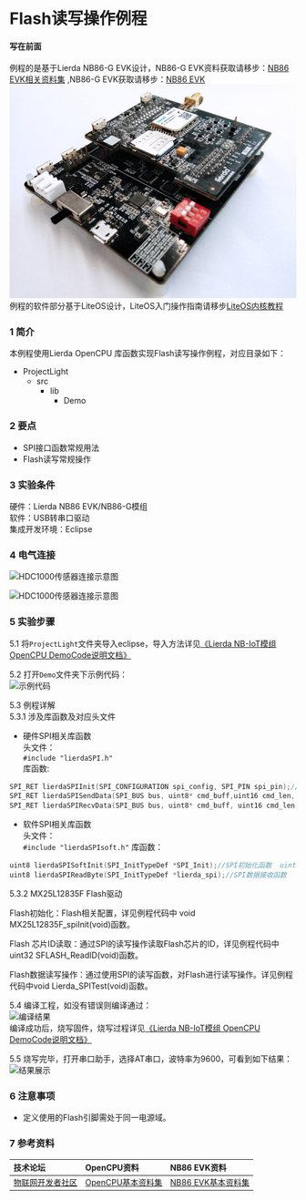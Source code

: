 # Flash读写操作例程
#### 写在前面 
例程的是基于Lierda NB86-G EVK设计，NB86-G EVK资料获取请移步：[NB86 EVK相关资料集](http://bbs.lierda.com/forum.php?mod=viewthread&tid=86&page=1&extra=&_dsign=91f69885)  ,NB86-G EVK获取请移步：[NB86 EVK](https://item.taobao.com/item.htm?spm=a1z10.5-c.w4002-21080581561.13.565878241Htgvt&id=578262725191)              
 ![NB86EVK](../../Picture/NB86EVK黑色.png)  
例程的软件部分基于LiteOS设计，LiteOS入门操作指南请移步[LiteOS内核教程](https://liteos.github.io/tutorials/kernel/)
### 1 简介

本例程使用Lierda OpenCPU 库函数实现Flash读写操作例程，对应目录如下：

- ProjectLight
  - src
    - lib
      - Demo

### 2 要点

- SPI接口函数常规用法
- Flash读写常规操作

### 3 实验条件

硬件：Lierda NB86 EVK/NB86-G模组  
软件：USB转串口驱动  
集成开发环境：Eclipse  

### 4 电气连接
![HDC1000传感器连接示意图](../../Picture/spi1.png)

![HDC1000传感器连接示意图](../../Picture/spi2.png)
### 5 实验步骤
5.1 将`ProjectLight`文件夹导入eclipse，导入方法详见[《Lierda NB-IoT模组 OpenCPU DemoCode说明文档》
](https://github.com/lierda-nb-iot-team/Lierda_OpenCPU_SDK)

5.2 打开`Demo`文件夹下示例代码：  
![示例代码](../../Picture/光感示例代码1.png)

5.3 例程详解  
5.3.1 涉及库函数及对应头文件  
- 硬件SPI相关库函数  
头文件：	
`#include "lierdaSPI.h"`  
库函数:  
``` cpp
SPI_RET lierdaSPIInit(SPI_CONFIGURATION spi_config, SPI_PIN spi_pin);//SPI初始化函数  
SPI_RET lierdaSPISendData(SPI_BUS bus, uint8* cmd_buff,uint16 cmd_len, uint8* data_buff, uint16 data_len, SPI_CALLBACK callback);//SPI数据发送函数  
SPI_RET lierdaSPIRecvData(SPI_BUS bus, uint8* cmd_buff, uint16 cmd_len, uint8* data_buff, uint16 data_len, SPI_CALLBACK callback, bool ignore_rx_while_tx);//SPI数据接收函数  
```  
- 软件SPI相关库函数  	
头文件：	
`#include "lierdaSPIsoft.h"`
库函数：  
``` cpp	 
uint8 lierdaSPISoftInit(SPI_InitTypeDef *SPI_Init);//SPI初始化函数  uint8 lierdaSPIWriteByte(SPI_InitTypeDef *lierda_spi,uint8 TxData);//SPI数据发送函数  
uint8 lierdaSPIReadByte(SPI_InitTypeDef *lierda_spi);//SPI数据接收函数  
```  
5.3.2 MX25L12835F Flash驱动  

Flash初始化：Flash相关配置，详见例程代码中	void MX25L12835F_spiInit(void)函数。

Flash 芯片ID读取：通过SPI的读写操作读取Flash芯片的ID，详见例程代码中
uint32 SFLASH_ReadID(void)函数。

Flash数据读写操作：通过使用SPI的读写函数，对Flash进行读写操作。详见例程代码中void Lierda_SPITest(void)函数。



5.4  编译工程，如没有错误则编译通过：  
![编译结果](../../Picture/编译结果.jpg)  
编译成功后，烧写固件，烧写过程详见[《Lierda NB-IoT模组 OpenCPU DemoCode说明文档》
](https://github.com/lierda-nb-iot-team/Lierda_OpenCPU_SDK)

5.5 烧写完毕，打开串口助手，选择AT串口，波特率为9600，可看到如下结果：  
![结果展示](../../Picture/SPI结果展示.png)

### 6 注意事项

- 定义使用的Flash引脚需处于同一电源域。


### 7 参考资料

| 技术论坛 | OpenCPU资料 | NB86 EVK资料
| :----------- | :----------- | :----------- |
| [物联网开发者社区](http://bbs.lierda.com) |  [OpenCPU基本资料集](https://github.com/lierda-nb-iot-team/Lierda_OpenCPU_SDK) |  [NB86 EVK基本资料集](https://github.com/lierda-nb-iot-team/Lierda_NB86_EVK) |
